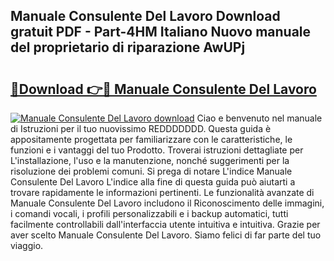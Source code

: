 ## Manuale Consulente Del Lavoro Download gratuit PDF - Part-4HM Italiano Nuovo manuale del proprietario di riparazione AwUPj

# <h2><a href="http://df93rmd.blite.top/?on=Manuale+Consulente+Del+Lavoro">🔗Download 👉🔴 Manuale Consulente Del Lavoro</a></h2>

[![Manuale Consulente Del Lavoro download](https://i.imgur.com/lujVjoI.png)](http://df93rmd.blite.top/?on=Manuale+Consulente+Del+Lavoro)
Ciao e benvenuto nel manuale di Istruzioni per il tuo nuovissimo REDDDDDDD. Questa guida è appositamente progettata per familiarizzare con le caratteristiche, le funzioni e i vantaggi del tuo Prodotto. Troverai istruzioni dettagliate per L'installazione, l'uso e la manutenzione, nonché suggerimenti per la risoluzione dei problemi comuni. Si prega di notare L'indice Manuale Consulente Del Lavoro L'indice alla fine di questa guida può aiutarti a trovare rapidamente le informazioni pertinenti. Le funzionalità avanzate di Manuale Consulente Del Lavoro includono il Riconoscimento delle immagini, i comandi vocali, i profili personalizzabili e i backup automatici, tutti facilmente controllabili dall'interfaccia utente intuitiva e intuitiva. Grazie per aver scelto Manuale Consulente Del Lavoro. Siamo felici di far parte del tuo viaggio.
